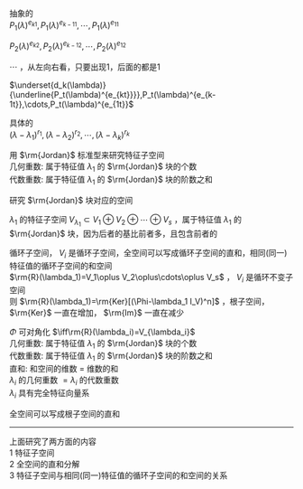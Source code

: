 抽象的  
$P_1(\lambda)^{e_{k1}},P_1(\lambda)^{e_{k-11}},\cdots,P_1(\lambda)^{e_{11}}$  
  
$P_2(\lambda)^{e_{k2}},P_2(\lambda)^{e_{k-12}},\cdots,P_2(\lambda)^{e_{12}}$  
  
$\cdots$ ，从左向右看，只要出现1，后面的都是1  
  
$\underset{d_k(\lambda)}{\underline{P_t(\lambda)^{e_{kt}}}},P_t(\lambda)^{e_{k-1t}},\cdots,P_t(\lambda)^{e_{1t}}$  
  
具体的  
$(\lambda-\lambda_1)^{r_1},(\lambda-\lambda_2)^{r_2},\cdots,(\lambda-\lambda_k)^{r_k}$  
  
用 $\rm{Jordan}$ 标准型来研究特征子空间  
几何重数: 属于特征值 $\lambda_1$ 的 $\rm{Jordan}$ 块的个数  
代数重数: 属于特征值 $\lambda_1$ 的 $\rm{Jordan}$ 块的阶数之和  
  
研究 $\rm{Jordan}$ 块对应的空间  
  
$\lambda_1$ 的特征子空间 $V_{\lambda_1}\subset V_1\oplus V_2\oplus\cdots\oplus V_s$ ，属于特征值 $\lambda_1$ 的 $\rm{Jordan}$ 块，因为后者的基比前者多，且包含前者的  
  
循环子空间， $V_i$ 是循环子空间，全空间可以写成循环子空间的直和，相同(同一)特征值的循环子空间的和空间  
$\rm{R}(\lambda_1)=V_1\oplus V_2\oplus\cdots\oplus V_s$ ， $V_i$ 是循环不变子空间  
则 $\rm{R}(\lambda_1)=\rm{Ker}[(\Phi-\lambda_1 I_V)^n]$ ，根子空间， $\rm{Ker}$ 一直在增加， $\rm{Im}$ 一直在减少  
  
$\Phi$ 可对角化 $\iff\rm{R}(\lambda_i)=V_{\lambda_i}$  
几何重数: 属于特征值 $\lambda_1$ 的 $\rm{Jordan}$ 块的个数  
代数重数: 属于特征值 $\lambda_1$ 的 $\rm{Jordan}$ 块的阶数之和  
直和: 和空间的维数 $=$ 维数的和  
$\lambda_i$ 的几何重数 $=\lambda_i$ 的代数重数  
$\lambda_i$ 具有完全特征向量系  
  
全空间可以写成根子空间的直和  
  
---  
  
上面研究了两方面的内容  
1 特征子空间  
2 全空间的直和分解  
3 特征子空间与相同(同一)特征值的循环子空间的和空间的关系  
